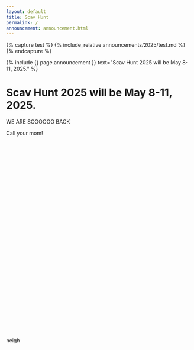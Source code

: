 ```yaml
---
layout: default
title: Scav Hunt
permalink: /
announcement: announcement.html
---
```


{% capture test %}
{% include_relative announcements/2025/test.md %}
{% endcapture %}

{% include {{ page.announcement }} 
    text="Scav Hunt 2025 will be May 8-11, 2025." %}


# Scav Hunt 2025 will be May 8-11, 2025.
WE ARE SOOOOOO BACK

Call your mom!
\
\
\
\
\
\
\
\
\
\
\
\
\
\
\
\
\
\
\
\
\
\
\
\
\
\
\
\
\
\
\
\
\
neigh
